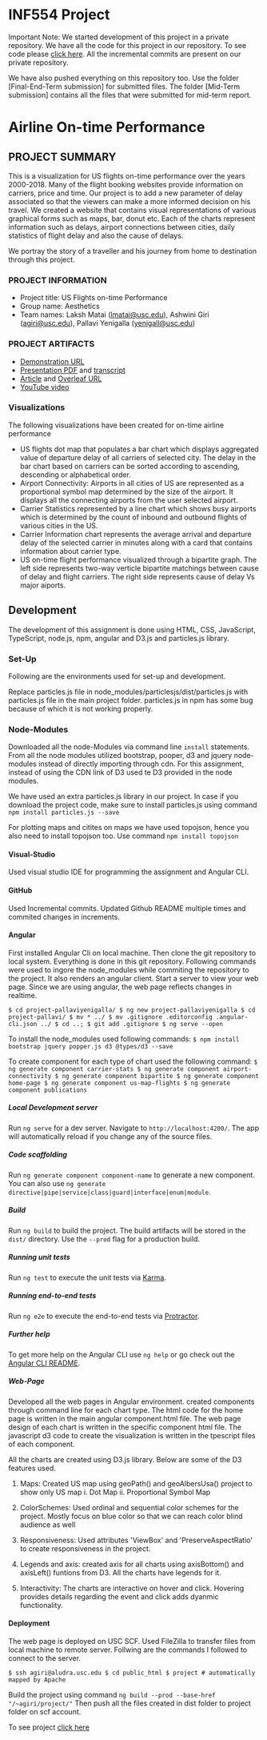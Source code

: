 # INF554 Project

Important Note: We started development of this project in a private repository. We have all the code for this project in our repository. To see code please [click here](<https://github.com/LakshMatai/INF554Project>). All the incremental commits are present on our private repository.

We have also pushed everything on this repository too. Use the folder [Final-End-Term submission] for submitted files.
The folder [Mid-Term submission] contains all the files that were submitted for mid-term report.

# Airline On-time Performance

## PROJECT SUMMARY
This is a visualization for US flights on-time performance over the years 2000-2018. Many of the flight booking websites provide information on carriers, price and time. Our project is to add a new parameter of delay associated so that the viewers can make a more informed decision on his travel. We created a website that contains visual representations of various graphical forms such as maps, bar, donut etc. Each of the charts represent information such as delays, airport connections between cities, daily statistics of flight delay and also the  cause of delays.

We portray the story of a traveller and his journey from home to destination through this project.

### PROJECT INFORMATION

- Project title: US Flights on-time Performance<Airline On-Time Performance.>
- Group name: Aesthetics
- Team names: Laksh Matai (lmatai@usc.edu), Ashwini Giri (agiri@usc.edu), Pallavi Yenigalla (yenigall@usc.edu)

### PROJECT ARTIFACTS

- [Demonstration URL](<http://www-scf.usc.edu/~agiri/project/>)
- [Presentation PDF](<final.pdf>) and [transcript](transcript.md)
- [Article](article.pdf) and [Overleaf URL](<https://www.overleaf.com/3368746295nzznwtsvvycw>)
- [YouTube video](<https://www.youtube.com/watch?v=ljFurMapzwQ&feature=youtu.be>)

### Visualizations
The following visualizations have been created for on-time airline performance
- US flights dot map that populates a bar chart which displays aggregated value of departure delay of all carriers of selected city. The delay in the bar chart based on carriers can be sorted according to ascending, descending or alphabetical order.
- Airport Connectivity: Airports in all cities of US are represented as a proportional symbol map determined by the size of the airport. It displays all the connecting airports from the user selected airport.
- Carrier Statistics represented by a line chart which shows busy airports which is determined by the count of inbound and outbound flights of various cities in the US.
- Carrier Information chart represents the average arrival and departure delay of the selected carrier in minutes along with a card that contains information about carrier type.
- US on-time flight performance visualized through a bipartite graph. The left side represents two-way verticle bipartite matchings between cause of delay and flight carriers. The right side represents cause of delay Vs major aiports.

## Development

The development of this assignment is done using HTML, CSS, JavaScript, TypeScript, node.js, npm, angular and D3.js and particles.js library.

### Set-Up
  
Following are the environments used for set-up and development.

Replace particles.js file in node_modules/particlesjs/dist/particles.js with particles.js file in the main project folder. particles.js in npm has some bug because of which it is not working properly.

### Node-Modules

Downloaded all the node-Modules via command line `install` statements. From all the node modules utilized bootstrap, pooper, d3 and jquery node-modules instead of directly importing through cdn.
For this assignment, instead of using the CDN link of D3 used te D3 provided in the node modules.

We have used an extra particles.js library in our project. In case if you download the project code, make sure to install particles.js using command `npm install particles.js --save`

For plotting maps and citites on maps we have used topojson, hence you also need to install topojson too.
Use command `npm install topojson`


#### Visual-Studio

Used visual studio IDE for programming the assignment and Angular CLI.

#### GitHub

Used Incremental commits. Updated Github README multiple times and commited changes in increments.

#### Angular

First installed Angular Cli on local machine.
Then clone the git repository to local system. Everything is done in this git repository.
Following commands were used to ingore the node_modules while commiting the repository to the project. It also renders an angular client.
Start a server to view your web page. Since we are using angular, the web page reflects changes in realtime.

`$ cd project-pallaviyenigalla/
$ ng new project-pallaviyenigalla
$ cd project-pallavi/
$ mv * ../
$ mv .gitignore .editorconfig .angular-cli.json ../
$ cd ..;
$ git add .gitignore
$ ng serve --open`

To install the node_modules used following commands:
`$ npm install bootstrap jquery popper.js d3 @types/d3 --save`

To create component for each type of chart used the following command:
`$ ng generate component carrier-stats
$ ng generate component airport-connectivity
$ ng generate component bipartite
$ ng generate component  home-page
$ ng generate component us-map-flights
$ ng generate component publications`

##### Local Development server

Run `ng serve` for a dev server. Navigate to `http://localhost:4200/`. The app will automatically reload if you change any of the source files.

##### Code scaffolding

Run `ng generate component component-name` to generate a new component. You can also use `ng generate directive|pipe|service|class|guard|interface|enum|module`.

##### Build

Run `ng build` to build the project. The build artifacts will be stored in the `dist/` directory. Use the `--prod` flag for a production build.

##### Running unit tests

Run `ng test` to execute the unit tests via [Karma](https://karma-runner.github.io).

##### Running end-to-end tests

Run `ng e2e` to execute the end-to-end tests via [Protractor](http://www.protractortest.org/).

##### Further help

To get more help on the Angular CLI use `ng help` or go check out the [Angular CLI README](https://github.com/angular/angular-cli/blob/master/README.md).

##### Web-Page

Developed all the web pages in Angular environment. created components through command line for each chart type.
The html code for the home page is written in the main angular component.html file. The web page design of each chart is written in the specific component html file.
The javascript d3 code to create the visualization is written in the tpescript files of each component.

All the charts are created using D3.js library. Below are some of the D3 features used.

1. Maps: Created US map using geoPath() and geoAlbersUsa() project to show only US map
         i. Dot Map
         ii. Proportional Symbol Map
         
2. ColorSchemes: Used ordinal and sequential color schemes for the project. Mostly focus on blue color so that we can reach color blind audience as well

3. Responsiveness: Used attributes 'ViewBox' and 'PreserveAspectRatio' to create responsiveness in the project.

4. Legends and axis: created axis for all charts using axisBottom() and axisLeft() funtions from D3. All the charts have legends for it.

5. Interactivity: The charts are interactive on hover and click. Hovering provides details regarding the event and click adds dyanmic functionality.

#### Deployment

The web page is deployed on USC SCF. Used FileZilla to transfer files from local machine to remote server.
Follwing are the commands I followed to connect to the server.

`$ ssh agiri@aludra.usc.edu
$ cd public_html
$ project # automatically mapped by Apache`

Build the project using command `ng build --prod --base-href "/~agiri/project/"`
Then push all the files created in dist folder to project folder on scf account.

To see project [click here](<http://www-scf.usc.edu/~agiri/project/>)

